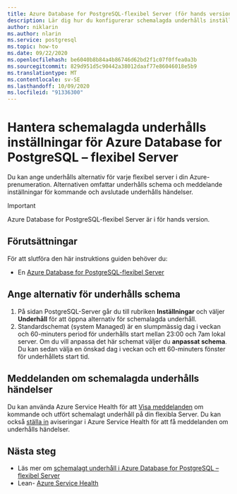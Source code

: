 ```yaml
---
title: Azure Database for PostgreSQL-flexibel Server (för hands version) – schemalagt underhåll – Azure Portal
description: Lär dig hur du konfigurerar schemalagda underhålls inställningar för en Azure Database for PostgreSQL-flexibel Server från Azure Portal.
author: niklarin
ms.author: nlarin
ms.service: postgresql
ms.topic: how-to
ms.date: 09/22/2020
ms.openlocfilehash: be6040b8b84a4b86746d62bd2f1c07f0ffea0a3b
ms.sourcegitcommit: 829d951d5c90442a38012daaf77e86046018e5b9
ms.translationtype: MT
ms.contentlocale: sv-SE
ms.lasthandoff: 10/09/2020
ms.locfileid: "91336300"
---
```

# <a name="manage-scheduled-maintenance-settings-for-azure-database-for-postgresql--flexible-server"></a>Hantera schemalagda underhålls inställningar för Azure Database for PostgreSQL – flexibel Server
 
Du kan ange underhålls alternativ för varje flexibel server i din Azure-prenumeration. Alternativen omfattar underhålls schema och meddelande inställningar för kommande och avslutade underhålls händelser.

> [!IMPORTANT]
> Azure Database for PostgreSQL-flexibel Server är i för hands version.

## <a name="prerequisites"></a>Förutsättningar
För att slutföra den här instruktions guiden behöver du:
- En [Azure Database for PostgreSQL-flexibel Server](quickstart-create-server-portal.md)
 
## <a name="specify-maintenance-schedule-options"></a>Ange alternativ för underhålls schema
 
1. På sidan PostgreSQL-Server går du till rubriken **Inställningar** och väljer **Underhåll** för att öppna alternativ för schemalagda underhåll.
2. Standardschemat (system Managed) är en slumpmässig dag i veckan och 60-minuters period för underhålls start mellan 23:00 och 7am lokal server. Om du vill anpassa det här schemat väljer du **anpassat schema**. Du kan sedan välja en önskad dag i veckan och ett 60-minuters fönster för underhållets start tid.
 
## <a name="notifications-about-scheduled-maintenance-events"></a>Meddelanden om schemalagda underhålls händelser
 
Du kan använda Azure Service Health för att [Visa meddelanden](../../service-health/service-notifications.md) om kommande och utfört schemalagt underhåll på din flexibla Server. Du kan också [ställa in](../../service-health/resource-health-alert-monitor-guide.md) aviseringar i Azure Service Health för att få meddelanden om underhålls händelser.
 
## <a name="next-steps"></a>Nästa steg  
 
* Läs mer om [schemalagt underhåll i Azure Database for PostgreSQL – flexibel Server](concepts-maintenance.md)
* Lean- [Azure Service Health](../../service-health/overview.md)
